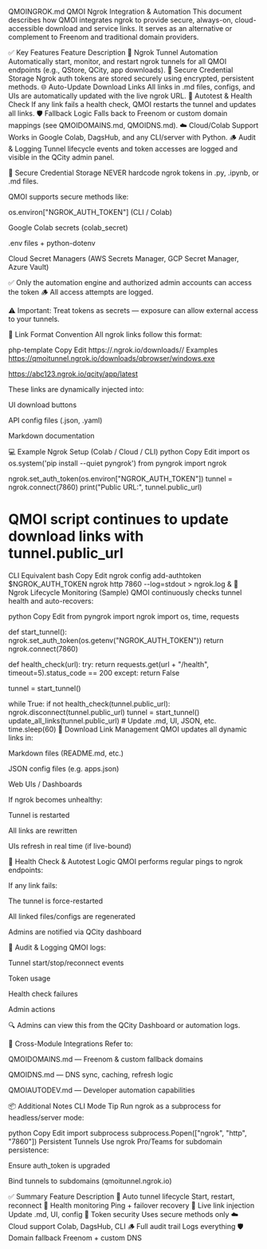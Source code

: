 QMOINGROK.md
QMOI Ngrok Integration & Automation
This document describes how QMOI integrates ngrok to provide secure, always-on, cloud-accessible download and service links. It serves as an alternative or complement to Freenom and traditional domain providers.

✅ Key Features
Feature	Description
🔁 Ngrok Tunnel Automation	Automatically start, monitor, and restart ngrok tunnels for all QMOI endpoints (e.g., QStore, QCity, app downloads).
🔐 Secure Credential Storage	Ngrok auth tokens are stored securely using encrypted, persistent methods.
🌐 Auto-Update Download Links	All links in .md files, configs, and UIs are automatically updated with the live ngrok URL.
🧪 Autotest & Health Check	If any link fails a health check, QMOI restarts the tunnel and updates all links.
🛡 Fallback Logic	Falls back to Freenom or custom domain mappings (see QMOIDOMAINS.md, QMOIDNS.md).
☁️ Cloud/Colab Support	Works in Google Colab, DagsHub, and any CLI/server with Python.
🪵 Audit & Logging	Tunnel lifecycle events and token accesses are logged and visible in the QCity admin panel.

🔐 Secure Credential Storage
NEVER hardcode ngrok tokens in .py, .ipynb, or .md files.

QMOI supports secure methods like:

os.environ["NGROK_AUTH_TOKEN"] (CLI / Colab)

Google Colab secrets (colab_secret)

.env files + python-dotenv

Cloud Secret Managers (AWS Secrets Manager, GCP Secret Manager, Azure Vault)

✅ Only the automation engine and authorized admin accounts can access the token
🪵 All access attempts are logged.

⚠️ Important: Treat tokens as secrets — exposure can allow external access to your tunnels.

📎 Link Format Convention
All ngrok links follow this format:

php-template
Copy
Edit
https://<ngrok-subdomain>.ngrok.io/downloads/<app>/<platform>
Examples
https://qmoitunnel.ngrok.io/downloads/qbrowser/windows.exe

https://abc123.ngrok.io/qcity/app/latest

These links are dynamically injected into:

UI download buttons

API config files (.json, .yaml)

Markdown documentation

💻 Example Ngrok Setup (Colab / Cloud / CLI)
python
Copy
Edit
import os
os.system('pip install --quiet pyngrok')
from pyngrok import ngrok

ngrok.set_auth_token(os.environ["NGROK_AUTH_TOKEN"])
tunnel = ngrok.connect(7860)
print("Public URL:", tunnel.public_url)

# QMOI script continues to update download links with tunnel.public_url
CLI Equivalent
bash
Copy
Edit
ngrok config add-authtoken $NGROK_AUTH_TOKEN
ngrok http 7860 --log=stdout > ngrok.log &
🔄 Ngrok Lifecycle Monitoring (Sample)
QMOI continuously checks tunnel health and auto-recovers:

python
Copy
Edit
from pyngrok import ngrok
import os, time, requests

def start_tunnel():
    ngrok.set_auth_token(os.getenv("NGROK_AUTH_TOKEN"))
    return ngrok.connect(7860)

def health_check(url):
    try:
        return requests.get(url + "/health", timeout=5).status_code == 200
    except:
        return False

tunnel = start_tunnel()

while True:
    if not health_check(tunnel.public_url):
        ngrok.disconnect(tunnel.public_url)
        tunnel = start_tunnel()
        update_all_links(tunnel.public_url)  # Update .md, UI, JSON, etc.
    time.sleep(60)
🔁 Download Link Management
QMOI updates all dynamic links in:

Markdown files (README.md, etc.)

JSON config files (e.g. apps.json)

Web UIs / Dashboards

If ngrok becomes unhealthy:

Tunnel is restarted

All links are rewritten

UIs refresh in real time (if live-bound)

🧪 Health Check & Autotest Logic
QMOI performs regular pings to ngrok endpoints:

If any link fails:

The tunnel is force-restarted

All linked files/configs are regenerated

Admins are notified via QCity dashboard

📜 Audit & Logging
QMOI logs:

Tunnel start/stop/reconnect events

Token usage

Health check failures

Admin actions

🔍 Admins can view this from the QCity Dashboard or automation logs.

🔗 Cross-Module Integrations
Refer to:

QMOIDOMAINS.md — Freenom & custom fallback domains

QMOIDNS.md — DNS sync, caching, refresh logic

QMOIAUTODEV.md — Developer automation capabilities

📦 Additional Notes
CLI Mode Tip
Run ngrok as a subprocess for headless/server mode:

python
Copy
Edit
import subprocess
subprocess.Popen(["ngrok", "http", "7860"])
Persistent Tunnels
Use ngrok Pro/Teams for subdomain persistence:

Ensure auth_token is upgraded

Bind tunnels to subdomains (qmoitunnel.ngrok.io)

✅ Summary
Feature	Description
🔄 Auto tunnel lifecycle	Start, restart, reconnect
🧪 Health monitoring	Ping + failover recovery
🔗 Live link injection	Update .md, UI, config
🔐 Token security	Uses secure methods only
☁️ Cloud support	Colab, DagsHub, CLI
🪵 Full audit trail	Logs everything
🛡 Domain fallback	Freenom + custom DNS